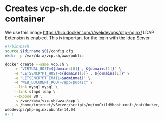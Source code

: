# Creates vcp-sh.de.de docker container

We use this image https://hub.docker.com/r/webdevops/php-nginx/
LDAP Extension is enabled. This is important for the login with the ldap Server
```` bash
#!/bin/bash
source $(dirname $0)/config.cfg
mkdir -p /var/data/vcp.sh/www/public

docker create --name vcp.sh \
    -e "VIRTUAL_HOST=${domains[0]} , ${domains[1]}" \
    -e "LETSENCRYPT_HOST=${domains[0]} , ${domains[1]}" \
    -e "LETSENCRYPT_EMAIL=$adminmail" \
    -e "WEB_DOCUMENT_ROOT=/app/public" \
    --link mysql:mysql \
    --link slapd:ldap \
    --expose 80 \
    -v /var/data/vcp.sh/www:/app \
    -v /home/internet/vServer/scripts/nginxChildVhost.conf:/opt/docker/etc/nginx/vhost.common.d/10-location-root.conf \
webdevops/php-nginx:ubuntu-14.04
#- \

````
